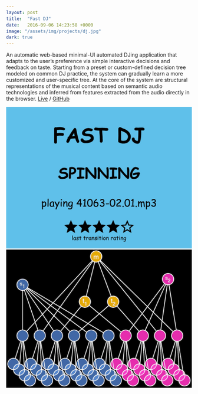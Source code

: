 ```yaml
---
layout: post
title:  "Fast DJ"
date:   2016-09-06 14:23:58 +0000
image: "/assets/img/projects/dj.jpg"
dark: true
---
```


An automatic web-based minimal-UI automated DJing application that adapts to the user’s preference via simple interactive decisions and feedback on taste. Starting from a preset or custom-defined decision tree modeled on common DJ practice, the system can gradually learn a more customized and user-specific tree. At the core of the system are structural representations of the musical content based on semantic audio technologies and inferred from features extracted from the audio directly in the browser.
<a href="https://dynamic-music.github.io/fast-dj" target="blank">Live</a>
/
<a href="https://github.com/dynamic-music/fast-dj" target="blank">GitHub</a>

<img src="/assets/img/projects/fast-dj.png"/>

<img src="/assets/img/projects/dj.jpg"/>
